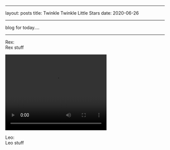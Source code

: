 ---
layout: posts
title: Twinkle Twinkle Little Stars
date: 2020-06-26
___

blog for today....

***
Rex:  
Rex stuff

<video src="twinkel twinkle little star.mp4" atl="Rex finds a tree star and sings twinkle twinkle little star" width="320" height="240"></video>


Leo:  
Leo stuff